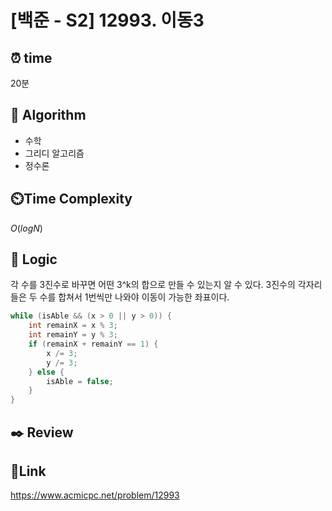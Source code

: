 # [백준 - S2] 12993. 이동3

## ⏰ **time**

20분

## :pushpin: **Algorithm**
- 수학
- 그리디 알고리즘
- 정수론

## ⏲️**Time Complexity**

$O(logN)$

## :round_pushpin: **Logic**
각 수를 3진수로 바꾸면 어떤 3^k의 합으로 만들 수 있는지 알 수 있다. 3진수의 각자리들은 두 수를 합쳐서 1번씩만 나와야 이동이 가능한 좌표이다.
```java
while (isAble && (x > 0 || y > 0)) {
    int remainX = x % 3;
    int remainY = y % 3;
    if (remainX + remainY == 1) {
        x /= 3;
        y /= 3;
    } else {
        isAble = false;
    }
}
```

## :black_nib: **Review**  

## 📡**Link**
https://www.acmicpc.net/problem/12993
